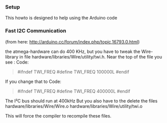 ### Setup

This howto is designed to help using the Arduino code


### Fast I2C Communication

(from here: http://arduino.cc/forum/index.php/topic,16793.0.html)

the atmega-hardware can do 400 KHz, but you have to tweak the Wire-library in file hardware/libraries/Wire/utility/twi.h.
Near the top of the file you see :
Code:
<blockquote><p>
#ifndef TWI_FREQ
#define TWI_FREQ 100000L
#endif
</p></blockquote>
If you change that to
Code:
<blockquote><p>
#ifndef TWI_FREQ
#define TWI_FREQ 400000L
#endif
</p></blockquote>
The I²C bus should run at 400kHz
But you also have to the delete the files
hardware/libraries/Wire/Wire.o
hardware/libraries/Wire/utility/twi.o

This will force the compiler to recompile these files.

